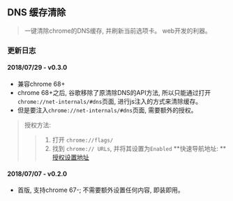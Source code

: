 ## DNS 缓存清除
> 一键清除chrome的DNS缓存, 并刷新当前选项卡。 web开发的利器。


### 更新日志

#### 2018/07/29 - v0.3.0
* 兼容chrome 68+
* chrome 68+之后, 谷歌移除了原清除DNS的API方法, 所以只能通过打开`chrome://net-internals/#dns`页面, 进行js注入的方式来清除缓存。
* 但是要注入`chrome://net-internals/#dns`页面, 需要额外的授权。

> 授权方法:
>> 1. 打开 `chrome://flags/`
>> 2. 找到 `chrome:// URLs`, 并将其设置为`Enabled`
>> **快速导航地址: ** [授权设置地址](chrome://flags/#extensions-on-chrome-urls)


#### 2018/07/07 - v0.2.0
* 首版, 支持chrome 67-; 不需要额外设置任何内容, 即装即用。